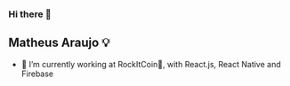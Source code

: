 ### Hi there 👋
## Matheus Araujo 💡

- 🔭 I’m currently working at RockItCoin🚀, with React.js, React Native and Firebase 



